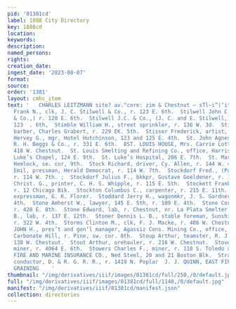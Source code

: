 ```yaml
---
pid: '01381cd'
label: 1888 City Directory
key: 1888cd
location: 
keywords: 
description: 
named_persons: 
rights: 
creation_date: 
ingest_date: '2023-08-07'
format: 
source: 
order: '1381'
layout: cmhc_item
text: '   CHARLES LEITZMANN site? av."core: zim & Chestnut — sTl—i“(‘its”||)|©6©6USLTRU  Stilwell
  Frank N., clk, J. C. Stilwell & Co., r. 123 E. 6th.  Stilwell John C., (J. C. Stilwell
  & Co.,) r. 120 E. 6th.  Stilwell J.C. & Co., (J. C. and E. Stilwell,) com. mers,
  123  . 6th,  Stimble William H., street sprinkler, r. 136 W. 3d.  Stimson John H.,
  barber, Charles Grabert, r. 229 EK. 5th.  Stisser Frederick, artist, r. 128 W. Chestnut.  Stites
  Hervey G., mgr, Hotel Hutchinson, 123 and 125 E. 4th.  St. John Agnes Miss, cashier,
  R. H. Beggs & Co., r. 331 E. 6th.  8ST. LOUIS HOUSE, Mrs. Carrie Lottes, propr,
  418 W. Chestnut.  St. Louis Smelting and Refining Co., office, Harrison Red. Wks.  St.
  Luke’s Chapel, 124 E. 9th.  St. Luke’s Hospital, 206 E. 7th.  St. Mary’s School,
  Hemlock, se. cor, 9th.  Stock Richard, driver, Cy. Allen, r. 144 W. 4th.  Stockdorf
  Emil, pressman, Herald Democrat, r. 114 W. 7th.  Stockdorf Fred., (Payne & Stockdorf,)
  r. 114 W. 7th. ;  Stockdorf Julius F., bkkpr, Gustave Goeldener, r. 114 W. 7th.  Stocker
  Christ. G., printer, C. H. S. Whipple, r. 115 E. 5th.  Stockett Frank, engineer,
  r. 12 Chicago Bik.  Stockton Columbus C., carpenter, r. 215 E. 11th.  Stockton James,
  expressman, G. K. Florer.  Stoddard Jerry H., wagonmkr, J. S. Gardner, r. 113 E.
  4th.  Stone Amherst W., lawyer, 145 E. 5th, r. 109 E. 4th.  Stone Cornelius, miner,
  r. 428 E. 8th.  Stone Edward, lab, r. Chestnut, nr. La Plata Smelter.  Stoner Dennis
  B., lab, r. 137 E. 12th.  Stoner Dennis L. B., stable foreman, Sunshine Coal Co,,
  r. 322 W. 4th.  Storms Clinton M., clk, F. J. Macke, r. 406 W. Chestnut.  STOTESBURY
  JOHN H., pres’t and gen’l manager, Agassiz Cons. Mining Co., office, Wolftone Mine,
  Carbonate Hill, r. Pine, sw. cor. 8th.  Stoup Arthur, teamster, R. J. Davison, r.
  138 W. Chestuut.  Stout Arthur, orehauler, r. 216 W. Chestnut.  Stover Samuel C.,
  miner, r. 4064 E. 6th.  Stowers Charles F., miner, r. 118 S. Toledo av.  ST. PAUL
  FIRE AND MARINE INSURANCE CO., Ned Steel, 20 and 21 Boston Blk.  Strader John P.,
  conductor, D. & R. G. R. R., r. 1419 N. Poplar  J. J. QUINN, EAST FIFTH STREET.
  GRAINING    '
thumbnail: "/img/derivatives/iiif/images/01381cd/full/250,/0/default.jpg"
full: "/img/derivatives/iiif/images/01381cd/full/1140,/0/default.jpg"
manifest: "/img/derivatives/iiif/01381cd/manifest.json"
collection: directories
---
```

